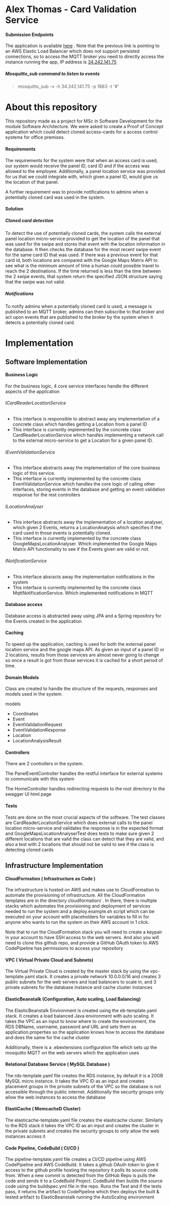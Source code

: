 # Alex Thomas - Card Validation Service
#### Submission Endpoints
The application is available [here](http://team-elas-1vkcb06lmpx7j.tpwsd6hcdr.eu-west-1.elasticbeanstalk.com/) . 
Note that the previous link is pointing to an AWS Elastic Load Balancer which does not support persisted connections, so
to access the MQTT broker you need to directly access the instance running the app, IP address is [34.242.141.75](http://34.242.141.75)

##### Mosquitto_sub command to listen to events
> mosquitto_sub -v -h 34.242.141.75 -p 1883 -t '#'


# About this repository
This repository made as a project for MSc in Software Development for the module Software Architecture. 
We were asked to create a Proof of Concept application which could detect cloned access-cards for a 
access control systems for office premises.

#### Requirements
The requirements for the system were that when an access card is used, our system would receive the panel ID, card ID 
and if the access was allowed to the employee. Additionally, a panel location service was provided for 
us that we could integrate with, which given a panel ID, would give us the location of that panel.

A further requirement was to provide notifications to admins when a potentially cloned card was used in
the system.

#### Solution
##### Cloned card detection
To detect the use of potentially cloned cards, the system calls the external panel location micro-service provided
to get the location of the panel that was used for the swipe and stores that event with the location information in the
database. It then checks the database for the most recent swipe event for the same card ID that was used. If there was a 
previous event for that card id, both locations are compared with the Google Maps Matrix API to see what is the minimum 
amount of time a human could possible travel to reach the 2 destinations. If the time returned is less than the time between
the 2 swipe events, that system return the specified JSON structure saying that the swipe was not valid.

##### Notifications
To notify admins when a potentially cloned card is used, a message is published to an MQTT broker, admins can then 
subscribe to that broker and act upon events that are published to the broker by the system when it detects a potentially
cloned card.


# Implementation
## Software Implementation

#### Business Logic
For the business logic, 4 core service interfaces handle the different aspects of the application
###### ICardReaderLocationService
  * This interface is responsible to abstract away any implementation of a concrete class which handles
  getting a Location from a panel ID
  * This interface is currently implemented by the concrete class CardReaderLocationService which handles
  implementing a network call to the external micro-service to get a Location for a given panel ID.
###### IEventValidationService 
  * This interface abstracts away the implementation of the core business logic of this service.
  * This interface is currently implemented by the concrete class EventValidationService which handles the core
  logic of calling other interfaces, storing events in the database and getting an event validation response for the 
  rest controllers
###### ILocationAnalyser
  * This interface abstracts away the implementation of a location analyser, which given 2 Events, returns a 
  LocationAnalysis which specifies if the card used in those events is potentially cloned.
  * This interface is currently implemented by the concrete class GoogleMapsLocationAnalyser. Which implemented the
  Google Maps Matrix API functionality to see if the Events given are valid or not.
###### INotificationService
  * This interface absracts away the implementation notifications in the system
  * This interface is currently implemented by the concrete class MqttNotificationService. Which implemented notifications
  in MQTT

#### Database access
Database access is abstracted away using JPA and a Spring repository for the Events created in the application

#### Caching
To speed up the application, caching is used for both the external panel location service and the google maps API.
As given an input of a panel ID or 2 locations, results from those services are almost never going to change so once
a result is got from those services it is cached for a short period of time.

#### Domain Models
Class are created to handle the structure of the requests, responses and models used in the system.

models
* Coordinates
* Event
* EventValidationRequest
* EventValidationResponse
* Location
* LocationAnalysisResult


#### Controllers
There are 2 controllers in the system. 

The PanelEventController handles the restful interface for external systems to communicate
with this system

The HomeController handles redirecting requests to the root directory to the swagger UI html page

#### Tests
Tests are done on the most crucial aspects of the software. The test classes are CardReaderLocationService which does external calls to the panel location micro-service
and validates the response is in the expected format and GoogleMapsLocationAnalyserTest does tests to make sure given 2 different locations
that are valid the class can detect that they are valid, and also a test with 2 locations that should not be valid to see if the class
is detecting cloned cards

## Infrastructure Implementation
#### CloudFormation ( Infrastructure as Code )
The infrastructure is hosted on AWS and makes use to CloudFormation to automate the provisioning of infrastructure.
All the CloudFormation templates are in the directory cloudformation/ . In there, there is multiple stacks
which automates the provisioning and deployment of services needed to run the system and a deploy.example.sh script
which can be executed on your account with placeholders for variables to fill in for anyone who wants to run the system 
on their AWS account in 1 click.

Note that to run the CloudFormation stack you will need to create a keypair in your account to have SSH access to the web
servers. And also you will need to clone this github repo, and provide a GitHub OAuth token to AWS CodePipeline has permissions
to access your repository

#### VPC ( Virtual Private Cloud and Subnets)
The Virtual Private Cloud is created by the master stack by using the vpc-template.yaml stack.
It creates a private network 10.0.0.0/16 and creates 3 public subnets for the web servers and load balancers to scale in,
and 3 private subnets for the database instance and cache cluster instances

#### ElasticBeanstalk (Configuration, Auto scaling, Load Balancing)
The ElasticBeanstalk Environment is created using the eb-template.yaml stack. It creates a load balanced Java environment with
auto scaling. It takes the VPC as an input to know where to create the environment, the RDS DBName, username, password and URL
and sets them as application.properties so the application knows how to access the database and does the same for the cache
cluster

Additionally, there is a .ebextensions configuration file which sets up the mosquitto MQTT on the web servers which the application
uses

#### Relational Database Service  ( MySQL Database )
The rds-template.yaml file creates the RDS instance, by default it is a 20GB MySQL micro instance. It takes the VPC ID as an 
 input and creates placement groups in the private subnets of the VPC so the database is not accessible through the public
 internet. Additionally the security groups only allow the web instances to access the database 

#### ElastiCache  ( MemcacheD Cluster)
The elasticache-template.yaml file creates the elasticache cluster. Similarly to the RDS stack it takes the VPC ID as an input
and creates the cluster in the private subnets and creates the security groups to only allow the web instances access it

#### Code Pipeline, CodeBuild ( CI/CD )
The pipeline-template.yaml file creates a CI/CD pipeline using AWS CodePipeline and AWS CodeBuild. It takes a github OAuth
token to give it access to the github profile hosting the repository it polls its source code from. When a new commit is detected
from the GitHub Repo is pulls the code and sends it to a CodeBuild Project. CodeBuild then builds the source code using the
buildspec.yml file in the repo. Runs the Test and if the tests pass, it returns the artifact to CodePipeline which then deploys the
built & tested artifact to ElasticBeanstalk running the AutoScaling environment